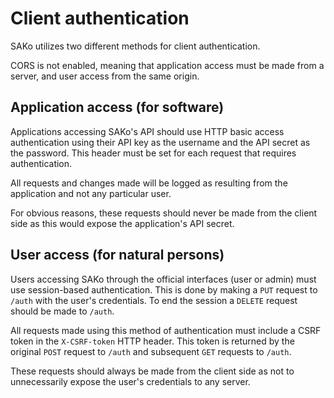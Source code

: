 # Client authentication
SAKo utilizes two different methods for client authentication.

CORS is not enabled, meaning that application access must be made from a server, and user access from the same origin.

## Application access (for software)
Applications accessing SAKo's API should use HTTP basic access authentication using their API key as the username and the API secret as the password. This header must be set for each request that requires authentication.

All requests and changes made will be logged as resulting from the application and not any particular user.

For obvious reasons, these requests should never be made from the client side as this would expose the application's API secret.

## User access (for natural persons)
Users accessing SAKo through the official interfaces (user or admin) must use session-based authentication. This is done by making a `PUT` request to `/auth` with the user's credentials. To end the session a `DELETE` request should be made to `/auth`.

All requests made using this method of authentication must include a CSRF token in the `X-CSRF-token` HTTP header. This token is returned by the original `POST` request to `/auth` and subsequent `GET` requests to `/auth`.

These requests should always be made from the client side as not to unnecessarily expose the user's credentials to any server.

